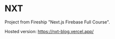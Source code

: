 # NXT

Project from Fireship "Next.js Firebase Full Course".

Hosted version: https://nxt-blog.vercel.app/
